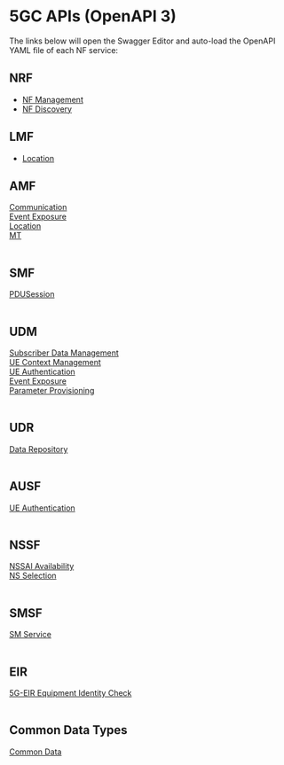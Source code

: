 # 5GC APIs (OpenAPI 3)

The links below will open the Swagger Editor and auto-load the OpenAPI YAML file of each NF service:

## NRF
* [NF Management](https://editor.swagger.io/?url=https://raw.githubusercontent.com/jdegre/5GC_APIs/master/TS29510_Nnrf_NFManagement.yaml)
* [NF Discovery](https://editor.swagger.io/?url=https://raw.githubusercontent.com/jdegre/5GC_APIs/master/TS29510_Nnrf_NFDiscovery.yaml)
## LMF
* [Location](https://editor.swagger.io/?url=https://raw.githubusercontent.com/jdegre/5GC_APIs/master/TS29572_Nlmf_Location.yaml)
## AMF
<a href="https://editor.swagger.io/?url=https://raw.githubusercontent.com/jdegre/5GC_APIs/master/TS29518_Namf_Communication.yaml">Communication</a><br>
<a href="https://editor.swagger.io/?url=https://raw.githubusercontent.com/jdegre/5GC_APIs/master/TS29518_Namf_EventExposure.yaml">Event Exposure</a><br>
<a href="http://editor.swagger.io/?url=https://raw.githubusercontent.com/jdegre/5GC_APIs/master/TS29518_Namf_Location.yaml">Location</a><br>
<a href="http://editor.swagger.io/?url=https://raw.githubusercontent.com/jdegre/5GC_APIs/master/TS29518_Namf_MT.yaml">MT</a><br>
<br>
## SMF
<a href="http://editor.swagger.io/?url=https://raw.githubusercontent.com/jdegre/5GC_APIs/master/TS29502_Nsmf_PDUSession.yaml">PDUSession</a><br>
<br>
## UDM
<a href="http://editor.swagger.io/?url=https://raw.githubusercontent.com/jdegre/5GC_APIs/master/TS29503_Nudm_SDM.yaml">Subscriber Data Management</a><br>
<a href="http://editor.swagger.io/?url=https://raw.githubusercontent.com/jdegre/5GC_APIs/master/TS29503_Nudm_UECM.yaml">UE Context Management</a><br>
<a href="http://editor.swagger.io/?url=https://raw.githubusercontent.com/jdegre/5GC_APIs/master/TS29503_Nudm_UEAU.yaml">UE Authentication</a><br>
<a href="http://editor.swagger.io/?url=https://raw.githubusercontent.com/jdegre/5GC_APIs/master/TS29503_Nudm_EE.yaml">Event Exposure</a><br>
<a href="http://editor.swagger.io/?url=https://raw.githubusercontent.com/jdegre/5GC_APIs/master/TS29503_Nudm_PP.yaml">Parameter Provisioning</a><br>
<br>
## UDR
<a href="http://editor.swagger.io/?url=https://raw.githubusercontent.com/jdegre/5GC_APIs/master/TS29505_Nudr_DataRepository.yaml">Data Repository</a><br>
<br>
## AUSF
<a href="http://editor.swagger.io/?url=https://raw.githubusercontent.com/jdegre/5GC_APIs/master/TS29509_Nausf_UEAuthentication.yaml">UE Authentication</a><br>
<br>
## NSSF
<a href="http://editor.swagger.io/?url=https://raw.githubusercontent.com/jdegre/5GC_APIs/master/TS29531_Nnssf_NSSAIAvailability.yaml">NSSAI Availability</a><br>
<a href="http://editor.swagger.io/?url=https://raw.githubusercontent.com/jdegre/5GC_APIs/master/TS29531_Nnssf_NSSelection.yaml">NS Selection</a><br>
<br>
## SMSF
<a href="http://editor.swagger.io/?url=https://raw.githubusercontent.com/jdegre/5GC_APIs/master/TS29540_Nsmsf_SMService.yaml">SM Service</a><br>
<br>
## EIR
<a href="http://editor.swagger.io/?url=https://raw.githubusercontent.com/jdegre/5GC_APIs/master/TS29511_N5g-eir_EquipmentIdentityCheck.yaml">5G-EIR Equipment Identity Check</a><br>
<br>
## Common Data Types
<a href="http://editor.swagger.io/?url=https://raw.githubusercontent.com/jdegre/5GC_APIs/master/TS29571_CommonData.yaml">Common Data</a><br>

